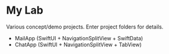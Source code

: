 # My Lab
Various concept/demo projects. Enter project folders for details.

- MailApp (SwiftUI + NavigationSplitView + SwiftData)
- ChatApp (SwiftUI + NavigationSplitView + TabView)
